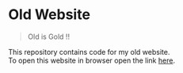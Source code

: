 # Old Website
  
> Old is Gold !!  
  
This repository contains code for my old website.  
To open this website in browser open the link [here](https://urmilparikh95.github.io/Old-Website/).
